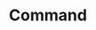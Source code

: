 ---
title: "Command"
permalink: /spells/command/
tags:
  - Spell
  - 1st Level
  - Enchantment
available_for:
  - Cleric
  - Paladin
level: "1st Level"
school: "Enchantment"
range: "60 ft"
comp:
  - V
duration: "1 Round"
attack: "WIS Save"
description: |
  You speak a one-word command to a creature you can see within range. The target must succeed on a wisdom saving throw or follow the command on its next turn. The spell has no effect if the target is undead, if it doesn't understand your language, or if your command is directly harmful to it.

  Some typical commands and their effects follow. You might issue a command other than one described here. If you do so, the GM determines how the target behaves. If the target can't follow your command, the spell ends.

  ***Approach.*** The target moves toward you by the shortest and most direct route, ending its turn if it moves within 5 feet of you.

  ***Drop.*** The target drops whatever it is holding and then ends its turn.

  ***Flee.*** The target spends its turn moving away from you by the fastest available means.

  ***Grovel.*** The target falls prone and then ends its turn.

  ***Halt.*** The target doesn't move and takes no actions. A flying creature stays aloft, provided that it is able to do so. If it must move to stay aloft, it flies the minimum distance needed to remain in the air.

  **At higher levels.** When you cast this spell using a spell slot of 2nd level or higher, you can affect one additional creature for each slot level above 1st. The creatures must be within 30 feet of each other when you target them.
excerpt: "You speak a one-word command to a creature you can see within range."
source: "Basic Rules"
---